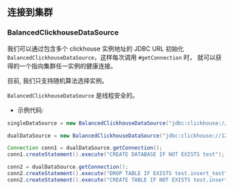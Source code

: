 ## 连接到集群

### BalancedClickhouseDataSource

我们可以通过包含多个 clickhouse 实例地址的 JDBC URL 初始化 `BalancedClickhouseDataSource`，这样每次调用 `#getConnection` 时，
就可以获得的一个指向集群任一实例的健康连接。

目前, 我们只支持随机算法选择实例。
  
`BalancedClickhouseDataSource` 是线程安全的。

- 示例代码:

```java
singleDataSource = new BalancedClickhouseDataSource("jdbc:clickhouse://127.0.0.1:9000");

dualDataSource = new BalancedClickhouseDataSource("jdbc:clickhouse://127.0.0.1:9000,127.0.0.1:9000");

Connection conn1 = dualDataSource.getConnection();
conn1.createStatement().execute("CREATE DATABASE IF NOT EXISTS test");

conn2 = dualDataSource.getConnection();
conn2.createStatement().execute("DROP TABLE IF EXISTS test.insert_test");
conn2.createStatement().execute("CREATE TABLE IF NOT EXISTS test.insert_test (i Int32, s String) ENGINE = TinyLog");
```
